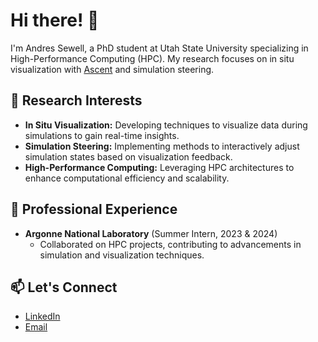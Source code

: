 # Hi there! 👋

I'm Andres Sewell, a PhD student at Utah State University specializing in High-Performance Computing (HPC). My research focuses on in situ visualization with [Ascent](https://ascent.readthedocs.io/en/latest/) and simulation steering.

## 🔬 Research Interests

- **In Situ Visualization:** Developing techniques to visualize data during simulations to gain real-time insights.
- **Simulation Steering:** Implementing methods to interactively adjust simulation states based on visualization feedback.
- **High-Performance Computing:** Leveraging HPC architectures to enhance computational efficiency and scalability.

## 🏢 Professional Experience

- **Argonne National Laboratory** (Summer Intern, 2023 & 2024)
  - Collaborated on HPC projects, contributing to advancements in simulation and visualization techniques.

## 📫 Let's Connect

- [LinkedIn](https://www.linkedin.com/in/andres-sewell)
- [Email](a02024444@usu.edu)
